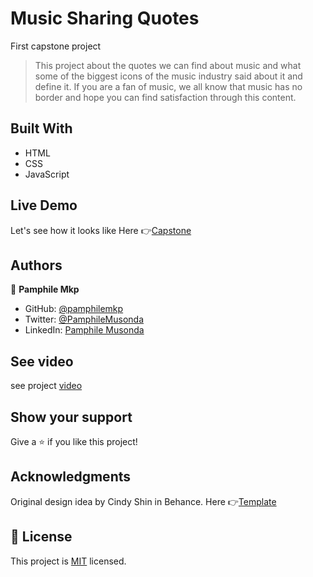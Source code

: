 
# Music Sharing Quotes

First capstone project

> This project about the quotes we can find about music and what some of the biggest icons of the music industry  said about it and  define it. If you are a fan of music, we all know that music has no border  and hope you can find satisfaction through this content.

## Built With

- HTML
- CSS
- JavaScript

## Live Demo

Let's see how it looks like 
Here 👉[Capstone](https://pamphilemkp.github.io/Music-sharing-quotes/)

## Authors

👤 **Pamphile Mkp**

- GitHub: [@pamphilemkp](https://github.com/pamphilemkp)
- Twitter: [@PamphileMusonda](https://twitter.com/PamphileMusonda)
- LinkedIn: [Pamphile Musonda](https://linkedin.com/in/pamphile-musonda-2bb8a9237)

## See video
see project [video](https://www.loom.com/share/fb6b4883652b4f1e9078f128dcf77a5c)

## Show your support

Give a ⭐️ if you like this project!

## Acknowledgments

Original design idea by Cindy Shin in Behance. 
Here 👉[Template](https://www.behance.net/gallery/29845175/CC-Global-Summit-2015)

## 📝 License

This project is [MIT](./MIT.md) licensed.

